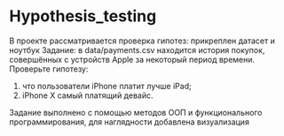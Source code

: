 # Hypothesis_testing
В проекте рассматривается проверка гипотез: прикреплен датасет и ноутбук
 Задание: 
 в data/payments.csv находится история покупок, совершённых с устройств Apple за некоторый период времени. 
 Проверьте гипотезу:
 1) что пользователи iPhone платит лучше iPad; 
 2) iPhone X самый платящий девайс. 
 
 Задание выполнено с помощью методов ООП и функционального программирования, для наглядности добавлена визуализация
